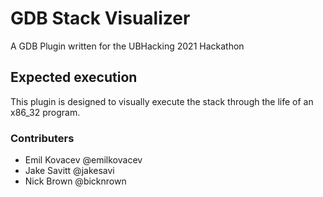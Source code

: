 # GDB Stack Visualizer

A GDB Plugin written for the UBHacking 2021 Hackathon

## Expected execution

This plugin is designed to visually execute the stack through the life of an x86_32 program.

### Contributers

* Emil Kovacev @emilkovacev
* Jake Savitt @jakesavi
* Nick Brown @bicknrown

